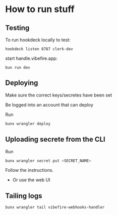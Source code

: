 # How to run stuff

## Testing

To run hookdeck locally to test:

`hookdeck listen 8787 clerk-dev`

start handle.vibefire.app:

`bun run dev`

## Deploying

Make sure the correct keys/secretes have been set

Be logged into an account that can deploy

Run

```bash
bunx wrangler deploy
```

## Uploading secrete from the CLI

Run

```bash
bunx wrangler secret put <SECRET_NAME>
```

Follow the instructions.

- Or use the web UI

## Tailing logs

```bash
bunx wrangler tail vibefire-webhooks-handler
```
